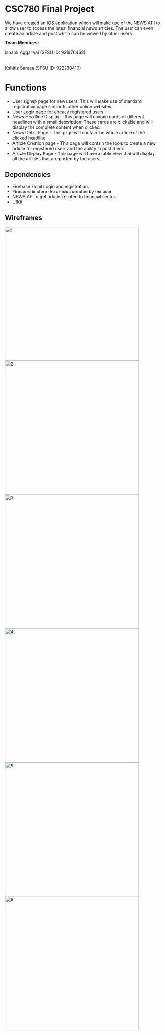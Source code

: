 # CSC780 Final Project

We have created an IOS application which will make use of the NEWS API to allow user to access the latest financial news articles. The user can even create an article and post which can be viewed by other users.

**Team Members:**

Ishank Aggarwal (SFSU ID: 921976468) 
######
Kshitiz Sareen (SFSU ID: 922230410)


# Functions

- User signup page for new users. This will make use of standard registration page similar to other online websites.
- User Login page for already registered users.
- News Headline Display - This page will contain cards of different headlines with a small description. These cards are clickable and will display the complete content when clicked.
- News Detail Page - This page will contain the whole article of the clicked headline.
- Article Creation page -  This page will contain the tools to create a new article for registered users and the ability to post them.
- Article Display Page - This page will have a table view that will display all the articles that are posted by the users.

## Dependencies

- Firebase Email Login and registration.
- Firestore to store the articles created by the user.
- NEWS API to get articles related to financial sector.
- UIKit

## Wireframes

<img width="434" alt="1" src="https://github.com/KshitizSareen
/CSC780
/blob/main/Wireframes/1.jpg?raw=true">
<img width="434" alt="2" src="https://github.com/KshitizSareen
/CSC780
/blob/main/Wireframes/2.jpg?raw=true">
<img width="434" alt="3" src="https://github.com/KshitizSareen
/CSC780
/blob/main/Wireframes/3.jpg?raw=true">
<img width="434" alt="4" src="https://github.com/KshitizSareen
/CSC780
/blob/main/Wireframes/4.jpg?raw=true">
<img width="434" alt="5" src="https://github.com/KshitizSareen
/CSC780
/blob/main/Wireframes/5.jpg?raw=true">
<img width="434" alt="6" src="https://github.com/KshitizSareen
/CSC780
/blob/main/Wireframes/6.jpg?raw=true">
